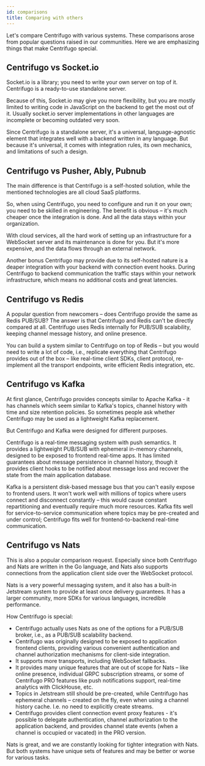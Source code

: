 ```yaml
---
id: comparisons
title: Comparing with others
---
```


Let's compare Centrifugo with various systems. These comparisons arose from popular questions raised in our communities. Here we are emphasizing things that make Centrifugo special.

## Centrifugo vs Socket.io

Socket.io is a library; you need to write your own server on top of it. Centrifugo is a ready-to-use standalone server.

Because of this, Socket.io may give you more flexibility, but you are mostly limited to writing code in JavaScript on the backend to get the most out of it. Usually socket.io server implementations in other languages are incomplete or becoming outdated very soon.

Since Centrifugo is a standalone server, it's a universal, language-agnostic element that integrates well with a backend written in any language. But because it's universal, it comes with integration rules, its own mechanics, and limitations of such a design.

## Centrifugo vs Pusher, Ably, Pubnub

The main difference is that Centrifugo is a self-hosted solution, while the mentioned technologies are all cloud SaaS platforms.

So, when using Centrifugo, you need to configure and run it on your own; you need to be skilled in engineering. The benefit is obvious – it's much cheaper once the integration is done. And all the data stays within your organization.

With cloud services, all the hard work of setting up an infrastructure for a WebSocket server and its maintenance is done for you. But it's more expensive, and the data flows through an external network.

Another bonus Centrifugo may provide due to its self-hosted nature is a deaper integration with your backend with connection event hooks. During Centrifugo to backend communication the traffic stays within your network infrastructure, which means no additional costs and great latencies.

## Centrifugo vs Redis

A popular question from newcomers – does Centrifugo provide the same as Redis PUB/SUB? The answer is that Centrifugo and Redis can't be directly compared at all. Centrifugo uses Redis internally for PUB/SUB scalability, keeping channel message history, and online presence.

You can build a system similar to Centrifugo on top of Redis – but you would need to write a lot of code, i.e., replicate everything that Centrifugo provides out of the box – like real-time client SDKs, client protocol, re-implement all the transport endpoints, write efficient Redis integration, etc.

## Centrifugo vs Kafka

At first glance, Centrifugo provides concepts similar to Apache Kafka - it has channels which seem similar to Kafka's topics, channel history with time and size retention policies. So sometimes people ask whether Centrifugo may be used as a lightweight Kafka replacement.

But Centrifugo and Kafka were designed for different purposes.

Centrifugo is a real-time messaging system with push semantics. It provides a lightweight PUB/SUB with ephemeral in-memory channels, designed to be exposed to frontend real-time apps. It has limited guarantees about message persistence in channel history, though it provides client hooks to be notified about message loss and recover the state from the main application database.

Kafka is a persistent disk-based message bus that you can't easily expose to frontend users. It won't work well with millions of topics where users connect and disconnect constantly – this would cause constant repartitioning and eventually require much more resources. Kafka fits well for service-to-service communication where topics may be pre-created and under control; Centrifugo fits well for frontend-to-backend real-time communication.

## Centrifugo vs Nats

This is also a popular comparison request. Especially since both Centrifugo and Nats are written in the Go language, and Nats also supports connections from the application client side over the WebSocket protocol.

Nats is a very powerful messaging system, and it also has a built-in Jetstream system to provide at least once delivery guarantees. It has a larger community, more SDKs for various languages, incredible performance.

How Centrifugo is special:

* Centrifugo actually uses Nats as one of the options for a PUB/SUB broker, i.e., as a PUB/SUB scalability backend.
* Centrifugo was originally designed to be exposed to application frontend clients, providing various convenient authentication and channel authorization mechanisms for client-side integration.
* It supports more transports, including WebSocket fallbacks.
* It provides many unique features that are out of scope for Nats – like online presence, individual GRPC subscription streams, or some of Centrifugo PRO features like push notifications support, real-time analytics with ClickHouse, etc.
* Topics in Jetstream still should be pre-created, while Centrifugo has ephemeral channels – created on the fly, even when using a channel history cache. I.e. no need to explicitly create streams.
* Centrifugo provides client connection event proxy features - it's possible to delegate authentication, channel authorization to the application backend, and provides channel state events (when a channel is occupied or vacated) in the PRO version.

Nats is great, and we are constantly looking for tighter integration with Nats. But both systems have unique sets of features and may be better or worse for various tasks.
